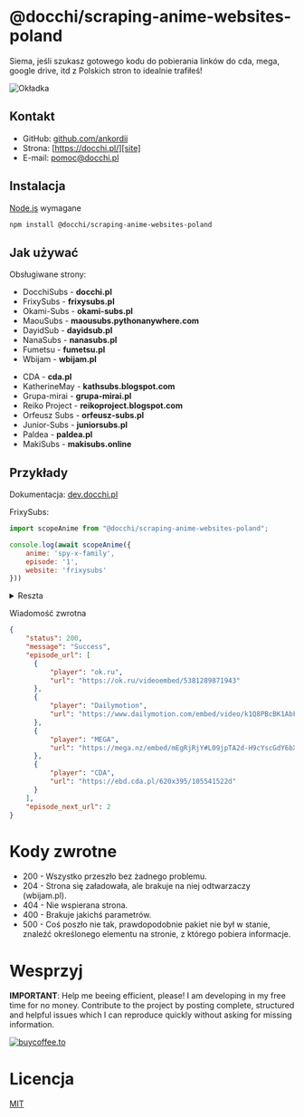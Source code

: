# @docchi/scraping-anime-websites-poland

Siema, jeśli szukasz gotowego kodu do pobierania linków do cda, mega, google drive, itd z Polskich stron to idealnie trafiłeś!

![Okładka](https://cdn.discordapp.com/attachments/721911008213598238/1019238100339269733/Docchi_1.png)

## Kontakt

- GitHub: [github.com/ankordii][github]
- Strona: [https://docchi.pl/][site]
- E-mail: pomoc@docchi.pl

## Instalacja

[Node.js](https://nodejs.org/en/) wymagane
```bash
npm install @docchi/scraping-anime-websites-poland
```

## Jak używać

Obsługiwane strony:
- DocchiSubs - **docchi.pl**
- FrixySubs - **frixysubs.pl**
- Okami-Subs - **okami-subs.pl**
- MaouSubs - **maousubs.pythonanywhere.com**
- DayidSub - **dayidsub.pl**
- NanaSubs - **nanasubs.pl**
- Fumetsu - **fumetsu.pl**
- Wbijam - **wbijam.pl**
<!-- - Desu-Online - **desu-online.pl** -->
- CDA - **cda.pl**
- KatherineMay - **kathsubs.blogspot.com**
- Grupa-mirai - **grupa-mirai.pl**
- Reiko Project - **reikoproject.blogspot.com**
- Orfeusz Subs - **orfeusz-subs.pl**
- Junior-Subs - **juniorsubs.pl**
- Paldea - **paldea.pl**
- MakiSubs - **makisubs.online**

## Przykłady

Dokumentacja: [dev.docchi.pl](https://dev.docchi.pl)


FrixySubs: 

```js
import scopeAnime from "@docchi/scraping-anime-websites-poland";

console.log(await scopeAnime({
    anime: 'spy-x-family',
    episode: '1',
    website: 'frixysubs'
}))
```
<details>
  <summary>Reszta</summary>

  DocchiSubs: 

  ```js
  import scopeAnime from "@docchi/scraping-anime-websites-poland";

  console.log(await scopeAnime({
    anime: 'isekai-yakkyoku-49438',
    episode: '5',
    website: 'docchi'
  }))
  ```
  Wbijam: 

  *note: w anime trzeba podać subdomene*
  ```js
  import scopeAnime from "@docchi/scraping-anime-websites-poland";

  console.log(await scopeAnime({
    anime: "danmachi",
    episode: 'czwarta_seria-10',
    website: 'wbijam'
  }))
  ```

  <!-- Desu-Online: 

  ```js
  import scopeAnime from "@docchi/scraping-anime-websites-poland";

  console.log(await scopeAnime({
    anime: "isekai-meikyuu-de-harem-wo",
    episode: 1,
    website: 'desuonline'
  }))
  ``` -->

  Okami-Subs: 

  ```js
  import scopeAnime from "@docchi/scraping-anime-websites-poland";

  console.log(await scopeAnime({
    anime: 'baraou-no-souretsu',
    episode: '2-1007c078-b20b-4c62-888a-e5b20a2e720b',
    website: 'okamisubs'
  }))
  ```
  Mioro-Subs: 

  ```js
  import scopeAnime from "@docchi/scraping-anime-websites-poland";

  console.log(await scopeAnime({
    anime: 'summertime-render-odcinek',
    episode: '12',
    website: 'miorosubs'
  }))
  ```
  NanaSubs: 

  ```js
  import scopeAnime from "@docchi/scraping-anime-websites-poland";

  console.log(await scopeAnime({
    anime: 'engage-kiss',
    episode: '855',
    website: 'nanasubs'
  }))
  ```
  Fumetsu: 

  ```js
  import scopeAnime from "@docchi/scraping-anime-websites-poland";

  console.log(await scopeAnime({
    anime: 'TatenoYuushanoNariagari2-kiss',
    episode: '1',
    website: 'fumetsu'
  }))
  ```

  KatherineMay: 

  ```js
  import scopeAnime from "@docchi/scraping-anime-websites-poland";

  console.log(await scopeAnime({
    anime: "incomparable-demon-king",
    episode: 22,
    website: "kathsubs"
  }))
  ```

  CDA Folder: 

  *note: W przypadku cda warto spojrzeć do dokumentacji [dev.docchi.pl](https://dev.docchi.pl/scraper/cda-folder)*
  ```js
  import scopeAnime from "@docchi/scraping-anime-websites-poland";

  console.log(await scopeAnime({
    user: "docchi",
    folder: 37956235,
    type: "spaces",
    spaces: "3",
    episode: 1,
    website: "cda"
  }))
  ```

    CDA Profile: 

  *note: W przypadku cda warto spojrzeć do dokumentacji [dev.docchi.pl](https://dev.docchi.pl/scraper/cda-profile)*
  ```js
  import scopeAnime from "@docchi/scraping-anime-websites-poland";

  console.log(await scopeAnime({
    user: "SziszoweSubki",
    keyword: "Dogs",
    type: "spaces",
    spaces: 5,
    episode: 4,
    website: "cdaprofile",
  }))
  ```

  Grupa-mirai: 

  ```js
  import scopeAnime from "@docchi/scraping-anime-websites-poland";

  console.log(await scopeAnime({
    anime: "db",
    episode: 5,
    website: "mirai"
  }))
  ```

  Reiko Project: 

  ```js
  import scopeAnime from "@docchi/scraping-anime-websites-poland";

  console.log(await scopeAnime({
    anime: "p/liang-bu-yi",
    episode: 5,
    website: "reiko"
  }))

  ```

  Orfeusz Subs: 

  ```js
  import scopeAnime from "@docchi/scraping-anime-websites-poland";

  console.log(await scopeAnime({
    anime: 25,
    episode: 1,
    website: "orfeusz"
  }))
  ```

  Junior-Subs: 

  ```js
  import scopeAnime from "@docchi/scraping-anime-websites-poland";

  console.log(await scopeAnime({
    folder: "hentai",
    anime: "yuutousei-ayaka-no-uraomote",
    episode: "01",
    website: "junior"
  }))
  ```

  Paldea: 

  ```js
  import scopeAnime from "@docchi/scraping-anime-websites-poland";

  console.log(await scopeAnime({
    anime: "empty",
    episode: "hz001",
    website: "paldea"
  }))
  ```
  
  MakiSubs: 

  ```js
  import scopeAnime from "@docchi/scraping-anime-websites-poland";

  console.log(await scopeAnime({
    anime: "jitsu-wa-ore-saikyou-deshita-1",
    episode: 1,
    website: "maki"
  }))
  ```
  
</details>

Wiadomość zwrotna
```json
{
    "status": 200,
    "message": "Success",
    "episode_url": [
      { 
          "player": "ok.ru", 
          "url": "https://ok.ru/videoembed/5381289871943" 
      },
      {
          "player": "Dailymotion",
          "url": "https://www.dailymotion.com/embed/video/k1Q8PBcBK1AbFdxRe2D"
      },
      {
          "player": "MEGA",
          "url": "https://mega.nz/embed/mEgRjRjY#L09jpTA2d-H9cYscGdY6bXa6oLONnzrhQ5WEe3YHAy8"
      },
      { 
          "player": "CDA", 
          "url": "https://ebd.cda.pl/620x395/105541522d" 
      }
    ],
    "episode_next_url": 2
}
```
# Kody zwrotne

- 200 - Wszystko przeszło bez żadnego problemu.
- 204 - Strona się załadowała, ale brakuje na niej odtwarzaczy (wbijam.pl).
- 404 - Nie wspierana strona.
- 400 - Brakuje jakichś parametrów.
- 500 - Coś poszło nie tak, prawdopodobnie pakiet nie był w stanie, znaleźć określonego elementu na stronie, z którego pobiera informacje.

# Wesprzyj
<b>IMPORTANT</b>: Help me beeing efficient, please! I am developing in my free time for no money. Contribute to the project by posting complete, structured and helpful issues which I can reproduce quickly without asking for missing information.

[![buycoffee.to](https://i.ibb.co/X8djLyj/Group-37.png)](https://buycoffee.to/docchi)

# Licencja
[MIT](https://github.com/docchipl/Pobieranie-anime-z-polskich-stron/blob/main/LICENSE)

[github]: https://github.com/ankordii
[site]: https://docchi.pl/
